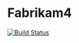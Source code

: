 # Fabrikam4

[![Build Status](https://nikhiltestmanager.visualstudio.com/BuildProject/_apis/build/status/BuildProject-CI%20(1))](https://nikhiltestmanager.visualstudio.com/BuildProject/_build/latest?definitionId=21)
